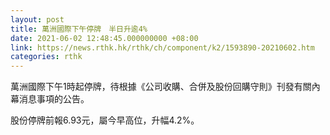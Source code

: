 ```yaml
---
layout: post
title: 萬洲國際下午停牌　半日升逾4%
date: 2021-06-02 12:48:45.000000000 +08:00
link: https://news.rthk.hk/rthk/ch/component/k2/1593890-20210602.htm
categories: rthk
---
```


萬洲國際下午1時起停牌，待根據《公司收購、合併及股份回購守則》刊發有關內幕消息事項的公告。

股份停牌前報6.93元，屬今早高位，升幅4.2%。
